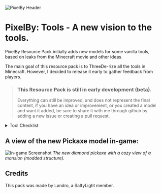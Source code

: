 ![PixelBy Header](https://cdn.modrinth.com/data/cached_images/c55ceba79671daef3a0ae9ba6a31000418d71bb1.png)

# PixelBy: Tools - A new vision to the tools.
PixelBy Resource Pack initially adds new models for some vanilla tools, based on leaks from the Minecraft movie and other ideas.
  
The main goal of this resource pack is to ThreeDe-rize all the tools in Minecraft. However, I decided to release it early to gather feedback from players.

> ###  This Resource Pack is still in early development (beta).
> Everything can still be improved, and does not represent the final content, if you have an idea or improvement, or you created a model and want it added, be sure to share it with me through github by adding a new issue or creating a pull request.

<details>
<summary>Tool Checklist</summary>

_(The tools that already have a new model)_

✔ Pickaxe

✔ Axe

✔ Sword

✖ Hoe

✖ Shovel

✖ Bow

✖ Crossbow

![The tools that are in the mod for now.](https://cdn.modrinth.com/data/cached_images/487f935ffb212345de666ed371f89eb6bf9acfc6.png)

</details>



## A view of the new Pickaxe model in-game:
![In-game Screenshot](https://cdn.modrinth.com/data/cached_images/b871c60be1a572075639d589b381899dca9497a4.png)
_The new diamond pickaxe with a cozy view of a mansion (modded structure)._

## Credits

This pack was made by Landro, a SaltyLight member.
